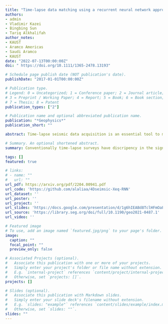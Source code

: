 ```yaml
---
title: "Time-lapse data matching using a recurrent neural network approach"
authors:
- admin
- Vladimir Kazei
- Bingbing Sun
- Tariq Alkhalifah
author_notes:
- KAUST
- Aramco Americas
- Saudi Aramco
- KAUST
date: "2022-07-13T00:00:00Z"
doi: " https://doi.org/10.1111/1365-2478.13193"

# Schedule page publish date (NOT publication's date).
publishDate: "2017-01-01T00:00:00Z"

# Publication type.
# Legend: 0 = Uncategorized; 1 = Conference paper; 2 = Journal article;
# 3 = Preprint / Working Paper; 4 = Report; 5 = Book; 6 = Book section;
# 7 = Thesis; 8 = Patent
publication_types: ["2"]

# Publication name and optional abbreviated publication name.
publication: "*Geophysics*"
publication_short: ""

abstract: Time-lapse seismic data acquisition is an essential tool to monitor changes in a reservoir due to fluid injection, such as CO2 injection. By acquiring multiple seismic surveys in the exact same location, the authors can identify the reservoir changes by analyzing the difference in the data. However, such analysis can be skewed by the near-surface seasonal velocity variations, inaccuracy, and repeatability in the acquisition parameters, and other inevitable noise. The common practice (cross equalization) to address this problem uses the part of the data in which changes are not expected to design a matching filter and then apply it to the whole data, including the reservoir area. Like cross equalization, the authors train a recurrent neural network (RNN) on parts of the data excluding the reservoir area and then infer the reservoir-related data. The RNN can learn the time dependency of the data, unlike the matching filter that processes the data based on the local information obtained in the filter window. The authors determine the method of matching the data in various examples and compare it with the conventional matching filter. Specifically, we start by demonstrating the ability of the approach in matching two traces and then test the method on a prestack 2D synthetic data. Then, the authors verify the enhancements of the 4D signal by providing reverse time migration images. The authors measure the repeatability using normalized root-mean-square and predictability metrics and find that, in some cases, our proposed method performed better than the matching filter approach.

# Summary. An optional shortened abstract.
summary: Conventionally time-lapse surveys have discripency in the signal due to the overburden changes. A data matching between different surveys is performed using recurrent neural network. 

tags: []
featured: true

# links:
# - name: ""
#   url: ""
url_pdf: https://arxiv.org/pdf/2204.00941.pdf
url_code: 'https://github.com/alaliaa/4Dseimsic-Xeq-RNN'
url_dataset: ''
url_poster: ''
url_project: ''
url_slides: 'https://docs.google.com/presentation/d/1g6hIEABd8TclHFmOaFQDYSwzN8gtAfeU/edit?usp=sharing&ouid=115783403967921953165&rtpof=true&sd=true'
url_source: 'https://library.seg.org/doi/full/10.1190/geo2021-0487.1'
url_video: ''

# Featured image
# To use, add an image named `featured.jpg/png` to your page's folder. 
image:
  caption: ""
  focal_point: ""
  preview_only: false

# Associated Projects (optional).
#   Associate this publication with one or more of your projects.
#   Simply enter your project's folder or file name without extension.
#   E.g. `internal-project` references `content/project/internal-project/index.md`.
#   Otherwise, set `projects: []`.
projects: []

# Slides (optional).
#   Associate this publication with Markdown slides.
#   Simply enter your slide deck's filename without extension.
#   E.g. `slides: "example"` references `content/slides/example/index.md`.
#   Otherwise, set `slides: ""`.
slides: ""
---
```


